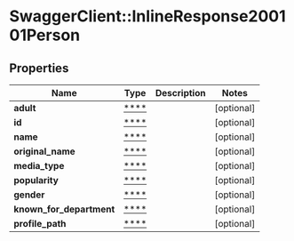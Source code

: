 # SwaggerClient::InlineResponse200101Person

## Properties
Name | Type | Description | Notes
------------ | ------------- | ------------- | -------------
**adult** | [****](.md) |  | [optional] 
**id** | [****](.md) |  | [optional] 
**name** | [****](.md) |  | [optional] 
**original_name** | [****](.md) |  | [optional] 
**media_type** | [****](.md) |  | [optional] 
**popularity** | [****](.md) |  | [optional] 
**gender** | [****](.md) |  | [optional] 
**known_for_department** | [****](.md) |  | [optional] 
**profile_path** | [****](.md) |  | [optional] 

